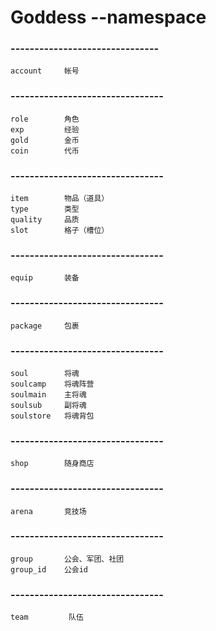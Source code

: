 # Goddess --namespace
### -------------------------------
    account		帐号

### --------------------------------
	role		角色
    exp         经验
    gold		金币
	coin		代币

### --------------------------------
	item		物品（道具）
    type        类型
    quality     品质
    slot        格子（槽位）

### --------------------------------
    equip       装备

### --------------------------------
    package     包裹

### --------------------------------
    soul        将魂
    soulcamp    将魂阵营
    soulmain    主将魂
    soulsub     副将魂
    soulstore   将魂背包

### --------------------------------
    shop        随身商店

### --------------------------------
    arena       竞技场

### --------------------------------
    group       公会、军团、社团
    group_id    公会id

### --------------------------------
    team         队伍